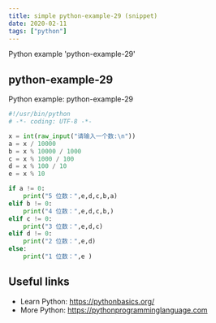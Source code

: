 ```yaml
---
title: simple python-example-29 (snippet)
date: 2020-02-11
tags: ["python"]
---
```

Python example 'python-example-29'


## python-example-29

Python example: python-example-29

```python
#!/usr/bin/python
# -*- coding: UTF-8 -*-

x = int(raw_input("请输入一个数:\n"))
a = x / 10000
b = x % 10000 / 1000
c = x % 1000 / 100
d = x % 100 / 10
e = x % 10

if a != 0:
    print("5 位数：",e,d,c,b,a)
elif b != 0:
    print("4 位数：",e,d,c,b,)
elif c != 0:
    print("3 位数：",e,d,c)
elif d != 0:
    print("2 位数：",e,d)
else:
    print("1 位数：",e )


```

## Useful links

- Learn Python: https://pythonbasics.org/
- More Python: https://pythonprogramminglanguage.com
